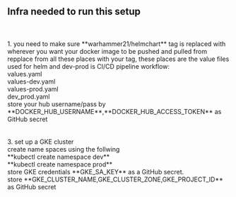 ## Infra needed to run this setup
<br/>
<br/>
1. you need to make sure **warhammer21/helmchart** tag is replaced with wherever you want your docker image to be pushed and pulled from <br />
repplace from all these places with your tag, these places are the value files used for helm and dev-prod is CI/CD pipeline workflow: <br/>
values.yaml <br />
values-dev.yaml <br />
values-prod.yaml <br />
dev_prod.yaml <br />
store your hub username/pass by **DOCKER_HUB_USERNAME**,**DOCKER_HUB_ACCESS_TOKEN** as GitHub secret  <br />
<br/>
<br/>
3. set up a GKE cluster <br />
create name spaces using the follwing <br />
**kubectl create namespace dev** <br />
**kubectl create namespace prod** <br />
store GKE credentials **GKE_SA_KEY** as a GitHub secret. <br/>
store **GKE_CLUSTER_NAME,GKE_CLUSTER_ZONE,GKE_PROJECT_ID**  as GitHub secret

